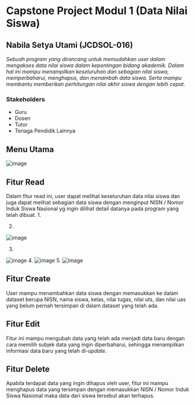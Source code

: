 # **Capstone Project Modul 1 (Data Nilai Siswa)**
## Nabila Setya Utami (JCDSOL-016)
*Sebuah program yang dirancang untuk memudahkan user dalam mengakses data nilai siswa dalam kepentingan bidang akademik. Dalam hal ini mampu menampilkan keseluruhan dan sebagian nilai siswa, memperbaharui, menghapus, dan menambah data siswa. Serta mampu membantu memberikan perhitungan nilai akhir siswa dengan lebih cepat.*

### Stakeholders
- Guru
- Dosen
- Tutor
- Tenaga Pendidik Lainnya

## **Menu Utama**
![image](https://github.com/user-attachments/assets/77cb2a7c-7f8d-4085-8819-83421e10ee3d)

## **Fitur Read**
Dalam fitur read ini, user dapat melihat keseluruhan data nilai siswa dan juga dapat melihat sebagian data siswa dengan menginput NISN / Nomor Induk Siswa Nasional yg ingin dilihat detail datanya pada program yang telah dibuat.
1. 

2. 
![image](https://github.com/user-attachments/assets/049e6a2e-4f6e-4de7-81c6-8072c4e70523)

3.
![image](https://github.com/user-attachments/assets/155b56c6-f40c-44b7-b969-d70fee18ad5d)
4.
![image](https://github.com/user-attachments/assets/4dd225f0-bd38-44c5-86af-6a0fdb160acd)
5.
![image](https://github.com/user-attachments/assets/a4edb366-fb1d-4655-ad90-0a41d13020e8)

## **Fitur Create**
User mampu menambahkan data siswa dengan memasukkan ke dalam dataset berupa NISN, nama siswa, kelas, nilai tugas, nilai uts, dan nilai uas yang belum pernah tersimpan di dalam dataset yang telah ada.
## **Fitur Edit**
Fitur ini mampu mengubah data yang telah ada menjadi data baru dengan cara memilih subjek data yang ingin diperbaharui, sehingga menampilkan informasi data baru yang telah di-*update*.
## **Fitur Delete**
Apabila terdapat data yang ingin dihapus oleh user, fitur ini mampu menghapus data yang tersimpan dengan memasukkan NISN / Nomor Induk Siswa Nasional maka data dari siswa tersebut akan terhapus.
